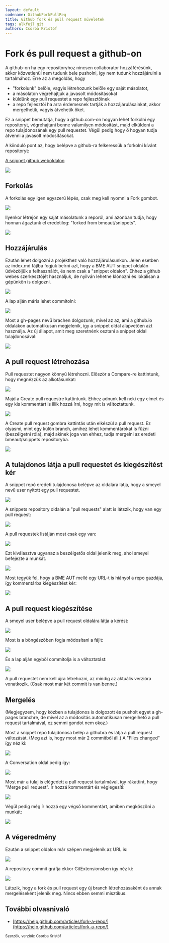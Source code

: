 ```yaml
---
layout: default
codename: GithubForkPullReq
title: Github fork és pull request műveletek
tags: alkfejl git
authors: Csorba Kristóf
---
```


# Fork és pull request a github-on

A github-on ha egy repositoryhoz nincsen collaborator hozzáférésünk, akkor közvetlenül nem tudunk bele pusholni, így nem tudunk hozzájárulni a tartalmához. Erre az a megoldás, hogy

  * "forkolunk" belőle, vagyis létrehozunk belőle egy saját másolatot,
  * a másolaton végrehajtjuk a javasolt módosításokat
  * küldünk egy pull requestet a repo fejlesztőinek
  * a repo fejlesztői ha arra érdemesnek tartják a hozzájárulásainkat, akkor mergelhetik, vagyis átvehetik őket.

Ez a snippet bemutatja, hogy a github.com-on hogyan lehet forkolni egy repositoryt, végrehajtani benne valamilyen módosítást, majd elküldeni a repo tulajdonosának egy pull requestet. Végül pedig hogy ő hogyan tudja átvenni a javasolt módosításokat.

A kiinduló pont az, hogy belépve a github-ra felkeressük a forkolni kívánt repositoryt:

[A snippet github weboldalon](https://github.com/bmeaut/snippets)

![](image/000_Start.png)

## Forkolás

A forkolás egy igen egyszerű lépés, csak meg kell nyomni a Fork gombot.

![](image/001_Forking.png)

Ilyenkor létrejön egy saját másolatunk a reporól, ami azonban tudja, hogy honnan ágaztunk el eredetileg: "forked from bmeaut/snippets".

![](image/002_ForkComplete.png)

## Hozzájárulás

Ezután lehet dolgozni a projekthez való hozzájárulásunkon. Jelen esetben az index.md fájlba fogjuk beírni azt, hogy a BME AUT snippet oldalán üdvözöljük a felhasználót, és nem csak a "snippet oldalon". Ehhez a github webes szerkesztőjét használjuk, de nyilván lehetne klónozni és lokálisan a gépünkön is dolgozni.

![](image/003_EditingIndexMd.png)

A lap alján máris lehet commitolni:

![](image/004_Commiting.png)

Most a gh-pages nevű brachen dolgozunk, mivel az az, ami a github.io oldalakon automatikusan megjelenik, így a snippet oldal alapvetően azt használja. Az új állapot, amit meg szeretnénk osztani a snippet oldal tulajdonosával:

![](image/005_NewState.png)

## A pull request létrehozása 

Pull requestet nagyon könnyű létrehozni. Először a Compare-re kattintunk, hogy megnézzük az alkotásunkat:

![](image/006_Compare.png)

Majd a Create pull requestre kattintunk. Ehhez adnunk kell neki egy címet és egy kis kommentárt is illik hozzá írni, hogy mit is változtattunk.

![](image/007_CreatePullReq.png)

A Create pull request gombra kattintás után elkészül a pull request. Ez olyasmi, mint egy külön branch, amihez lehet kommentárokat is fűzni (beszélgetni róla), majd akinek joga van ehhez, tudja mergelni az eredeti bmeaut/snippets repositoryba.

![](image/008_PullReqReady.png)

## A tulajdonos látja a pull requestet és kiegészítést kér

A snippet repó eredeti tulajdonosa belépve az oldalára látja, hogy a smeyel nevű user nyitott egy pull requestet.

![](image/009_OtherUsersGithub.png)

A snippets repository oldalán a "pull requests" alatt is látszik, hogy van egy pull request:

![](image/010_SnippetsRepo.png)

A pull requestek listáján most csak egy van:

![](image/011_PullRequests.png)

Ezt kiválasztva ugyanaz a beszélgetős oldal jelenik meg, ahol smeyel befejezte a munkát.

![](image/012_PullRequest.png)

Most tegyük fel, hogy a BME AUT mellé egy URL-t is hiányol a repo gazdája, így kommentárba kiegészítést kér:

![](image/013_CommentAdded.png)

## A pull request kiegészítése

A smeyel user belépve a pull request oldalára látja a kérést:

![](image/014_ForkerUserSeesComment.png)

Most is a böngészőben fogja módosítani a fájlt:

![](image/015_ReeditFile1.png)

És a lap alján egyből commitolja is a változtatást:

![](image/016_AnswerComment.png)

A pull requestet nem kell újra létrehozni, az mindig az aktuális verzióra vonatkozik. (Csak most már két commit is van benne.)

## Mergelés

(Megjegyzem, hogy közben a tulajdonos is dolgozott és pusholt egyet a gh-pages branchre, de mivel az a módosítás automatikusan mergelhető a pull request tartalmával, ez semmi gondot nem okoz.)

Most a snippet repo tulajdonosa belép a githubra és látja a pull request változását. (Meg azt is, hogy most már 2 commitból áll.) A "Files changed" így néz ki:

![](image/017_OwnerLooksAtChanges.png)

A Conversation oldal pedig így:

![](image/018_AboutToMerge.png)

Most már a tulaj is elégedett a pull request tartalmával, így rákattint, hogy "Merge pull request". Ír hozzá kommentárt és véglegesíti:

![](image/019_Merging.png)

Végül pedig még ír hozzá egy végső kommentárt, amiben megköszöni a munkát:

![](image/020_MergedCommented.png)

## A végeredmény

Ezután a snippet oldalon már szépen megjelenik az URL is:

![](image/021_Ready.png)

A repository commit gráfja ekkor GitExtensionsben így néz ki:

![](image/022_InGitExtensions.png)

Látszik, hogy a fork és pull request egy új branch létrehozásaként és annak mergeléseként jelenik meg. Nincs ebben semmi misztikus.

## További olvasnivaló

  * [https://help.github.com/articles/fork-a-repo/](https://help.github.com/articles/fork-a-repo/)

<small>Szerzők, verziók: Csorba Kristóf</small>
